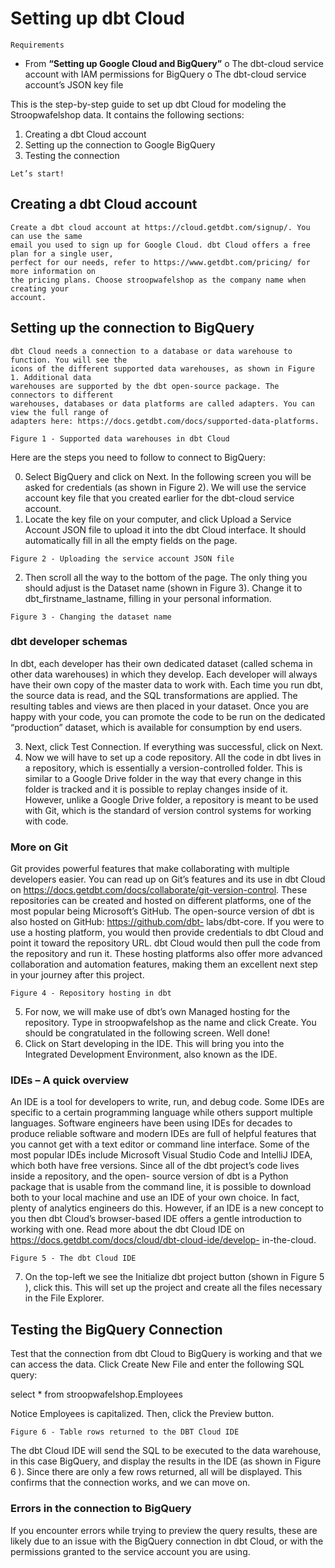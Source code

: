 # Setting up dbt Cloud

```
Requirements
```
- From **“Setting up Google Cloud and BigQuery”**
    o The dbt-cloud service account with IAM permissions for BigQuery
    o The dbt-cloud service account’s JSON key file

This is the step-by-step guide to set up dbt Cloud for modeling the Stroopwafelshop data. It
contains the following sections:

1. Creating a dbt Cloud account
2. Setting up the connection to Google BigQuery
3. Testing the connection

```
Let’s start!
```
## Creating a dbt Cloud account

```
Create a dbt cloud account at https://cloud.getdbt.com/signup/. You can use the same
email you used to sign up for Google Cloud. dbt Cloud offers a free plan for a single user,
perfect for our needs, refer to https://www.getdbt.com/pricing/ for more information on
the pricing plans. Choose stroopwafelshop as the company name when creating your
account.
```
## Setting up the connection to BigQuery

```
dbt Cloud needs a connection to a database or data warehouse to function. You will see the
icons of the different supported data warehouses, as shown in Figure 1. Additional data
warehouses are supported by the dbt open-source package. The connectors to different
warehouses, databases or data platforms are called adapters. You can view the full range of
adapters here: https://docs.getdbt.com/docs/supported-data-platforms.
```

```
Figure 1 - Supported data warehouses in dbt Cloud
```
Here are the steps you need to follow to connect to BigQuery:

0. Select BigQuery and click on Next. In the following screen you will be asked for
    credentials (as shown in Figure 2). We will use the service account key file that you
    created earlier for the dbt-cloud service account.
1. Locate the key file on your computer, and click Upload a Service Account
    JSON file to upload it into the dbt Cloud interface. It should automatically fill in all
    the empty fields on the page.

```
Figure 2 - Uploading the service account JSON file
```
2. Then scroll all the way to the bottom of the page. The only thing you should adjust is
    the Dataset name (shown in Figure 3). Change it to dbt_firstname_lastname,
    filling in your personal information.

```
Figure 3 - Changing the dataset name
```

### dbt developer schemas

In dbt, each developer has their own dedicated dataset (called schema in other data
warehouses) in which they develop. Each developer will always have their own copy of the
master data to work with. Each time you run dbt, the source data is read, and the SQL
transformations are applied. The resulting tables and views are then placed in your dataset.
Once you are happy with your code, you can promote the code to be run on the dedicated
“production” dataset, which is available for consumption by end users.

3. Next, click Test Connection. If everything was successful, click on Next.
4. Now we will have to set up a code repository. All the code in dbt lives in a
    repository, which is essentially a version-controlled folder. This is similar to a Google
    Drive folder in the way that every change in this folder is tracked and it is possible to
    replay changes inside of it. However, unlike a Google Drive folder, a repository is
    meant to be used with Git, which is the standard of version control systems for
    working with code.

### More on Git

Git provides powerful features that make collaborating with multiple developers easier. You
can read up on Git’s features and its use in dbt Cloud on
https://docs.getdbt.com/docs/collaborate/git-version-control. These repositories can be
created and hosted on different platforms, one of the most popular being Microsoft’s
GitHub. The open-source version of dbt is also hosted on GitHub: https://github.com/dbt-
labs/dbt-core. If you were to use a hosting platform, you would then provide credentials to
dbt Cloud and point it toward the repository URL. dbt Cloud would then pull the code from
the repository and run it. These hosting platforms also offer more advanced collaboration
and automation features, making them an excellent next step in your journey after this
project.


```
Figure 4 - Repository hosting in dbt
```
5. For now, we will make use of dbt’s own Managed hosting for the repository. Type in
    stroopwafelshop as the name and click Create. You should be congratulated in
    the following screen. Well done!
6. Click on Start developing in the IDE. This will bring you into the Integrated
    Development Environment, also known as the IDE.

### IDEs – A quick overview

An IDE is a tool for developers to write, run, and debug code. Some IDEs are specific to a
certain programming language while others support multiple languages. Software engineers
have been using IDEs for decades to produce reliable software and modern IDEs are full of
helpful features that you cannot get with a text editor or command line interface. Some of
the most popular IDEs include Microsoft Visual Studio Code and IntelliJ IDEA, which both
have free versions. Since all of the dbt project’s code lives inside a repository, and the open-
source version of dbt is a Python package that is usable from the command line, it is
possible to download both to your local machine and use an IDE of your own choice. In fact,
plenty of analytics engineers do this. However, if an IDE is a new concept to you then dbt
Cloud’s browser-based IDE offers a gentle introduction to working with one. Read more
about the dbt Cloud IDE on https://docs.getdbt.com/docs/cloud/dbt-cloud-ide/develop-
in-the-cloud.


```
Figure 5 - The dbt Cloud IDE
```
7. On the top-left we see the Initialize dbt project button (shown in Figure 5 ), click
    this. This will set up the project and create all the files necessary in the File
    Explorer.

## Testing the BigQuery Connection

Test that the connection from dbt Cloud to BigQuery is working and that we can access the
data. Click Create New File and enter the following SQL query:

select * from stroopwafelshop.Employees

Notice Employees is capitalized. Then, click the Preview button.


```
Figure 6 - Table rows returned to the DBT Cloud IDE
```
The dbt Cloud IDE will send the SQL to be executed to the data warehouse, in this case
BigQuery, and display the results in the IDE (as shown in Figure 6 ). Since there are only a
few rows returned, all will be displayed. This confirms that the connection works, and we
can move on.

### Errors in the connection to BigQuery

If you encounter errors while trying to preview the query results, these are likely due to an
issue with the BigQuery connection in dbt Cloud, or with the permissions granted to the
service account you are using.



